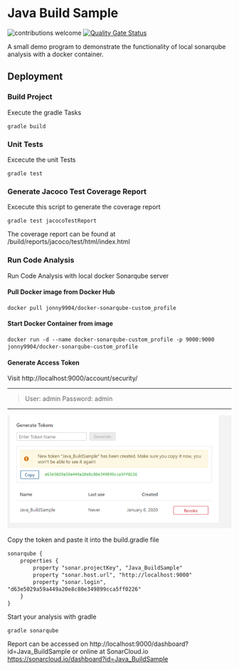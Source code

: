 # Java Build Sample

![contributions welcome](https://img.shields.io/badge/contributions-welcome-brightgreen.svg?style=flat)
[![Quality Gate Status](https://sonarcloud.io/api/project_badges/measure?project=Java_BuildSample&metric=alert_status)](https://sonarcloud.io/dashboard?id=Java_BuildSample)

A small demo program to demonstrate the functionality of local sonarqube analysis with a docker container.

## Deployment

### Build Project
Execute the gradle Tasks
```
gradle build
```

### Unit Tests
Excecute the unit Tests
```
gradle test
```

### Generate Jacoco Test Coverage Report
Excecute this script to generate the coverage report
```
gradle test jacocoTestReport
```

The coverage report can be found at /build/reports/jacoco/test/html/index.html

### Run Code Analysis

Run Code Analysis with local docker Sonarqube server

#### Pull Docker image from Docker Hub
```
docker pull jonny9904/docker-sonarqube-custom_profile
```

#### Start Docker Container from image
```
docker run -d --name docker-sonarqube-custom_profile -p 9000:9000 jonny9904/docker-sonarqube-custom_profile
```
#### Generate Access Token
Visit http://localhost:9000/account/security/

***
> User: admin
> Password: admin
***

![Token](./doc/GenerateToken.PNG)

Copy the token and paste it into the build.gradle file
```
sonarqube {
    properties {
        property "sonar.projectKey", "Java_BuildSample"
        property "sonar.host.url", "http://localhost:9000"
        property "sonar.login", "d63e5029a59a449a20e8c80e349899cca5ff0226"
    }
}
```

Start your analysis with gradle
```
gradle sonarqube
```

Report can be accessed on http://localhost:9000/dashboard?id=Java_BuildSample or online at SonarCloud.io https://sonarcloud.io/dashboard?id=Java_BuildSample
